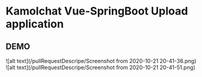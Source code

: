 # Kamolchat Vue-SpringBoot Upload application  
## DEMO  
![alt text](/pullRequestDescripe/Screenshot from 2020-10-21 20-41-36.png)
![alt text](/pullRequestDescripe/Screenshot from 2020-10-21 20-41-51.png)
